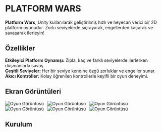 # PLATFORM WARS

**Platform Wars**, Unity kullanılarak geliştirilmiş hızlı ve heyecan verici bir 2D platform oyunudur. Zorlu seviyelerde sıçrayarak, engellerden kaçarak ve savaşarak ilerleyin!

## Özellikler

   **Etkileyici Platform Oynanışı:** Zıpla, kaç ve farklı seviyelerde ilerlerken düşmanlarla savaş.<br>
   **Çeşitli Seviyeler:** Her bir seviye kendine özgü zorluklar ve engeller sunar.<br>
   **Akıcı Kontroller:** Kolay öğrenilen kontrollerle keyifli bir oyun deneyimi.<br>
   
## Ekran Görüntüleri

![Oyun Görüntüsü](https://imgur.com/a/eDXlNxu.jpg)
&nbsp;
![Oyun Görüntüsü](/FirstProject/Assets/Screenshots/5.jpg)
&nbsp;
![Oyun Görüntüsü](/FirstProject/Assets/Screenshots/4.jpg)
&nbsp;
![Oyun Görüntüsü](/FirstProject/Assets/Screenshots/3.jpg)
&nbsp;
![Oyun Görüntüsü](/FirstProject/Assets/Screenshots/2.jpg)
&nbsp;
![Oyun Görüntüsü](/FirstProject/Assets/Screenshots/1.jpg)
&nbsp;

## Kurulum

